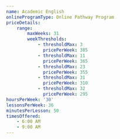 ```yaml
---
name: Academic English
onlineProgramType: Online Pathway Program
priceDetails:
    range:
        maxWeeks: 31
        weekThresholds:
            - thresholdMax: 3
              pricePerWeek: 385
            - thresholdMax: 11
              pricePerWeek: 365
            - thresholdMax: 23
              pricePerWeek: 355
            - thresholdMax: 31
              pricePerWeek: 310
            - thresholdMax: 32
              pricePerWeek: 295
hoursPerWeek: '30'
lessonsPerWeek: 36
minutesPerLesson: 50
timesOffered:
    - 6:00 AM
    - 9:00 AM
---
```

